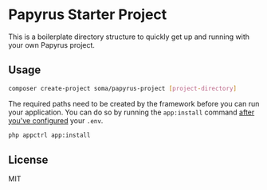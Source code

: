 # Papyrus Starter Project

This is a boilerplate directory structure to quickly get up and running with your own Papyrus project.

## Usage

```sh
composer create-project soma/papyrus-project [project-directory]
```

The required paths need to be created by the framework before you can run your application. You can do so by running the `app:install` command [after you've configured](https://soma-php.github.io/papyrus/docs.html) your `.env`.

```sh
php appctrl app:install
```

## License

MIT